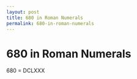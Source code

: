 ```yaml
---
layout: post
title: 680 in Roman Numerals
permalink: 680-in-roman-numerals
---
```


# 680 in Roman Numerals

680 = DCLXXX
